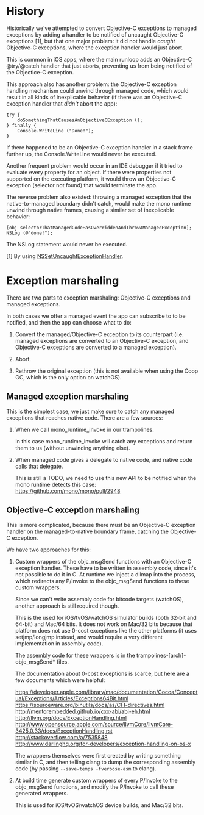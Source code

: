 History
====================

Historically we've attempted to convert Objective-C exceptions to managed exceptions
by adding a handler to be notified of uncaught Objective-C exceptions [1], but that one
major problem: it did not handle *caught* Objective-C exceptions, where the exception
handler would just abort.

This is common in iOS apps, where the main runloop adds an Objective-C @try/@catch
handler that just aborts, preventing us from being notified of the Objectice-C exception.

This approach also has another problem: the Objective-C exception handling mechanism
could unwind through managed code, which would result in all kinds of inexplicable
behavior (if there was an Objective-C exception handler that _didn't_ abort the app):

    try {
        doSomethingThatCausesAnObjectiveCException ();
    } finally {
        Console.WriteLine ("Done!");
    }

If there happened to be an Objective-C exception handler in a stack frame further
up, the Console.WriteLine would never be executed.

Another frequent problem would occur in an IDE debugger if it tried to evaluate
every property for an object. If there were properties not supported on the
executing platform, it would throw an Objective-C exception (selector not found)
that would terminate the app.

The reverse problem also existed: throwing a managed exception that the native-to-managed
boundary didn't catch, would make the mono runtime unwind through native frames,
causing a similar set of inexplicable behavior:

    [obj selectorThatManagedCodeHasOverriddenAndThrowAManagedException];
    NSLog (@"done!");

The NSLog statement would never be executed.

[1] By using [NSSetUncaughtExceptionHandler](https://developer.apple.com/library/mac/documentation/Cocoa/Reference/Foundation/Miscellaneous/Foundation_Functions/#//apple_ref/c/func/NSSetUncaughtExceptionHandler).

Exception marshaling
====================

There are two parts to exception marshaling: Objective-C exceptions
and managed exceptions.

In both cases we offer a managed event the app can subscribe to to
be notified, and then the app can choose what to do:

1. Convert the managed/Objective-C exception to its counterpart
   (i.e. managed exceptions are converted to an Objective-C exception,
   and Objective-C exceptions are converted to a managed exception).

2. Abort.

3. Rethrow the original exception (this is not available when
   using the Coop GC, which is the only option on watchOS).

Managed exception marshaling
----------------------------

This is the simplest case, we just make sure to catch any managed
exceptions that reaches native code. There are a few sources:

1. When we call mono_runtime_invoke in our trampolines.

   In this case mono_runtime_invoke will catch any exceptions
   and return them to us (without unwinding anything else).

2. When managed code gives a delegate to native code, and 
   native code calls that delegate.

   This is still a TODO, we need to use this new API to be
   notified when the mono runtime detects this case:
   https://github.com/mono/mono/pull/2948

Objective-C exception marshaling
--------------------------------

This is more complicated, because there must be an Objective-C
exception handler on the managed-to-native boundary frame, 
catching the Objective-C exception.

We have two approaches for this:

1. Custom wrappers of the objc_msgSend functions with an
   Objective-C exception handler. These have to be written
   in assembly code, since it's not possible to do it in C.
   At runtime we inject a dllmap into the process, which
   redirects any P/invoke to the objc_msgSend functions to
   these custom wrappers.

   Since we can't write assembly code for bitcode targets
   (watchOS), another approach is still required though.

   This is the used for iOS/tvOS/watchOS simulator builds
   (both 32-bit and 64-bit) and Mac/64 bits. It does not
   work on Mac/32 bits because that platform does not use
   0-cost exceptions like the other platforms (it uses
   setjmp/longjmp instead, and would require a very
   different implementation in assembly code).

   The assembly code for these wrappers is in the 
   trampolines-[arch]-objc_msgSend* files.

   The documentation about 0-cost exceptions is scarce,
   but here are a few documents which were helpful:

	https://developer.apple.com/library/mac/documentation/Cocoa/Conceptual/Exceptions/Articles/Exceptions64Bit.html  
	https://sourceware.org/binutils/docs/as/CFI-directives.html  
	http://mentorembedded.github.io/cxx-abi/abi-eh.html  
	http://llvm.org/docs/ExceptionHandling.html  
	http://www.opensource.apple.com/source/llvmCore/llvmCore-3425.0.33/docs/ExceptionHandling.rst  
	http://stackoverflow.com/a/7535848  
	http://www.darlinghq.org/for-developers/exception-handling-on-os-x  

    The wrappers themselves were first created by writing
    something similar in C, and then telling clang to
    dump the corresponding assembly code (by passing
    `--save-temps -fverbose-asm` to clang).

2. At build time generate custom wrappers of every P/Invoke
   to the objc_msgSend functions, and modify the P/Invoke to
   call these generated wrappers.

   This is used for iOS/tvOS/watchOS device builds, and
   Mac/32 bits.
